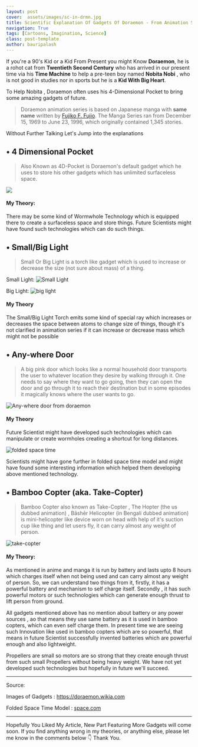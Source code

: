 ```yaml
---
layout: post
cover:  assets/images/sc-in-drmn.jpg
title: Scientific Explanation Of Gadgets Of Doraemon - From Animation Series
navigation: True
tags: [Cartoons, Imagination, Science]
class: post-template
author: bauripalash
---
```


If you're a 90's Kid or a Kid From Present you might Know **Doraemon**, he is a rohot cat from **Twentieth Second Century** who has arrived in our present time via his **Time Machine** to help a pre-teen boy named **Nobita Nobi** , who is not good in studies nor in sports but he is a **Kid With Big Heart**.

To Help Nobita , Doraemon often uses his 4-Dimensional Pocket to bring some amazing gadgets of future.

> Doraemon animation series is based on Japanese manga with **same name** written by [Fujiko F. Fujio](https://en.m.wikipedia.org/wiki/Fujiko_Fujio). The Manga Series ran from December 15, 1969 to June 23, 1996, which originally contained 1,345 stories.

Without Further Talking Let's Jump into the explanations


## • 4 Dimensional Pocket

> Also Known as 4D-Pocket is Doraemon's default gadget which he uses to store his other gadgets which has unlimited surfaceless space.

![](https://vignette.wikia.nocookie.net/doraemon/images/1/18/4-D_Pocket.jpg/revision/latest?cb=20140507130124&path-prefix=en)

#### My Theory:

There may be some kind of Wormwhole Technology which is equipped there to create a surfaceless space and store things. Future Scientists might have found such technologies which can do such things.


## • Small/Big Light

> Small Or Big Light is a torch like gadget which is used to increase or decrease the size (not sure about mass) of a thing.

Small Light:
![Small Light](https://vignette.wikia.nocookie.net/doraemon/images/1/1b/Xndj.jpg/revision/latest?cb=20130708031512&path-prefix=en)

Big Light:
![big light](https://vignette.wikia.nocookie.net/doraemon/images/c/c9/Big_Light.png/revision/latest?cb=20140907090950&path-prefix=en)


#### My Theory

The Small/Big Light Torch emits some kind of special ray which increases or decreases the space between atoms to change size of things, though it's not clarified in animation series if it can increase or decrease mass which might not be possible


## • Any-where Door

> A big pink door which looks like a normal household door transports the user to whatever location they desire by walking through it.
One needs to say where they want to go going, then they can open the door and go through it to reach their destination but in some episodes it magically knows where the user wants to go.

![Any-where door from doraemon](https://vignette.wikia.nocookie.net/doraemon/images/6/61/Dokodemo_Doa.PNG/revision/latest?cb=20150912121956&path-prefix=en)


#### My Theory

Future Scientist might have developed such technologies which can manipulate or create wormholes creating a shortcut for long distances.

![folded space time](https://www.space.com/images/i/000/028/510/original/shutterstock_25016035.jpg)

Scientists might have gone further in folded space time model and might have found some interesting information which helped them developing above mentioned technology. 

## • Bamboo Copter (aka. Take-Copter)

> Bamboo Copter also known as Take-Copter , The Hopter (the us dubbed animation) , Bāshēr Helicopter (in Bengali dubbed animation) is mini-helicopter like device worn on head with help of it's suction cup like thing and let users fly, it can carry almost any weight of person.

![take-copter](https://vignette.wikia.nocookie.net/doraemon/images/e/e8/Bambo.jpeg/revision/latest?cb=20130708031038&path-prefix=en)

#### My Theory:

As mentioned in anime and manga it is run by battery and lasts upto 8 hours which charges itself when not being used and can carry almost any weight of person. So, we can understand two things from it, firstly, it has a powerful battery and mechanism to self charge itself. Secondly , it has such powerful motors or such technologies which can generate enough thrust to lift person from ground.

All gadgets mentioned above has no mention about battery or any power sources , ao that means they use same battery as it is used in bamboo copters, which can even self charge them. In present time we are seeing such Innovation like used in bamboo copters which are so powerful, that means in future Scientist successfully invented batteries which are powerful enough and also lightweight.

Propellers are small so motors are so strong that they create enough thrust from such small Propellers without being heavy weight. We have not yet developed such technologies but hopefully in future we'll succeed.

---
Source:

Images of Gadgets : <https://doraemon.wikia.com>

Folded Space Time Model : [space.com](https://www.space.com/images/i/000/028/510/original/shutterstock_25016035.jpg)

---
Hopefully You Liked My Article, New Part Featuring More Gadgets will come soon. If you find anything wrong in my theories, or anything else, please let me know in the comments below 👇
Thank You.